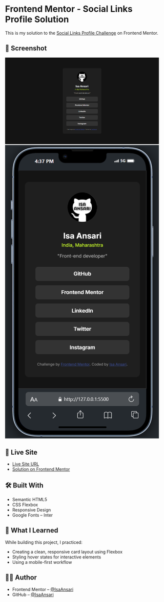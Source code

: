 # Frontend Mentor - Social Links Profile Solution

This is my solution to the [Social Links Profile Challenge](https://www.frontendmentor.io/challenges/social-links-profile-UG32l9m6dQ) on Frontend Mentor.

## 📸 Screenshot

![Desktop Preview](desktop.png)
![Mobile Preview](mobile.png)

## 🔗 Live Site

- [Live Site URL](https://isaansari.github.io/Social-links-profile/)
- [Solution on Frontend Mentor](https://www.frontendmentor.io/solutions/social-links-profile-a2h_Rd6tEt)

## 🛠️ Built With

- Semantic HTML5
- CSS Flexbox
- Responsive Design
- Google Fonts – Inter

## 🧠 What I Learned

While building this project, I practiced:
- Creating a clean, responsive card layout using Flexbox
- Styling hover states for interactive elements
- Using a mobile-first workflow

## 🙋‍♂️ Author

- Frontend Mentor – [@IsaAnsari](https://www.frontendmentor.io/profile/IsaAnsari)
- GitHub – [@IsaAnsari](https://github.com/IsaAnsari)
